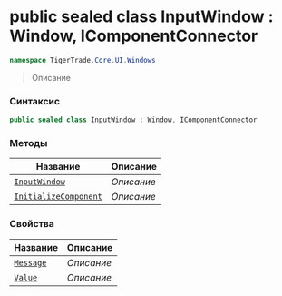 
# public sealed class InputWindow : Window, IComponentConnector
```csharp
namespace TigerTrade.Core.UI.Windows
```



> Описание

### Синтаксис
```csharp
public sealed class InputWindow : Window, IComponentConnector
```


### Методы
| Название | Описание |
| --- | --- |
| [`InputWindow`](./InputWindow.cs/Методы/InputWindow.md) | *Описание* |
| [`InitializeComponent`](./InputWindow.cs/Методы/InitializeComponent.md) | *Описание* |

### Свойства
| Название | Описание |
| --- | --- |
| [`Message`](./InputWindow.cs/Свойства/Message.md) | *Описание* |
| [`Value`](./InputWindow.cs/Свойства/Value.md) | *Описание* |



